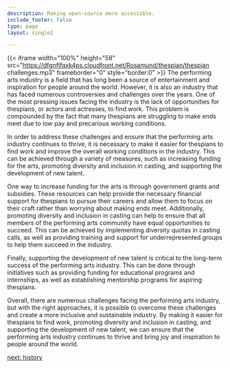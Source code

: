 ```yaml
---
description: Making open-source more accessible.
include_footer: false
type: page
layout: single2

---
```


{{< iframe width="100%" height="58" src="https://dfgnflfqxk4ps.cloudfront.net/Rosamund/thespian/thespian challenges.mp3" frameborder="0" style="border:0" >}}
The performing arts industry is a field that has long been a source of entertainment and inspiration for people around the world. However, it is also an industry that has faced numerous controversies and challenges over the years. One of the most pressing issues facing the industry is the lack of opportunities for thespians, or actors and actresses, to find work. This problem is compounded by the fact that many thespians are struggling to make ends meet due to low pay and precarious working conditions.

In order to address these challenges and ensure that the performing arts industry continues to thrive, it is necessary to make it easier for thespians to find work and improve the overall working conditions in the industry. This can be achieved through a variety of measures, such as increasing funding for the arts, promoting diversity and inclusion in casting, and supporting the development of new talent.

One way to increase funding for the arts is through government grants and subsidies. These resources can help provide the necessary financial support for thespians to pursue their careers and allow them to focus on their craft rather than worrying about making ends meet. Additionally, promoting diversity and inclusion in casting can help to ensure that all members of the performing arts community have equal opportunities to succeed. This can be achieved by implementing diversity quotas in casting calls, as well as providing training and support for underrepresented groups to help them succeed in the industry.

Finally, supporting the development of new talent is critical to the long-term success of the performing arts industry. This can be done through initiatives such as providing funding for educational programs and internships, as well as establishing mentorship programs for aspiring thespians.

Overall, there are numerous challenges facing the performing arts industry, but with the right approaches, it is possible to overcome these challenges and create a more inclusive and sustainable industry. By making it easier for thespians to find work, promoting diversity and inclusion in casting, and supporting the development of new talent, we can ensure that the performing arts industry continues to thrive and bring joy and inspiration to people around the world.


<a href="https://workdojos.com/thespian/history">next: history</a>
